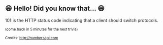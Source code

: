 ## :smile: Hello! Did you know that... :smile:
101 is the HTTP status code indicating that a client should switch protocols.

<sup>(come back in 5 minutes for the next trivia)</sup>


<sup>Credits: http://numbersapi.com</sup>
